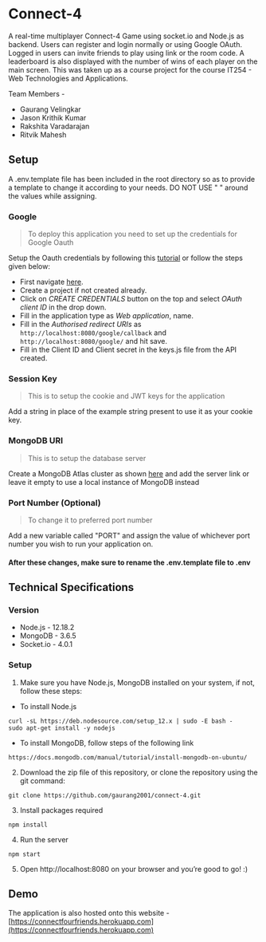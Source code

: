# Connect-4

A real-time multiplayer Connect-4 Game using socket.io and Node.js as backend. Users can register and login normally or using Google OAuth. Logged in users can invite friends to play using link or the room code. A leaderboard is also displayed with the number of wins of each player on the main screen. This was taken up as a course project for the course IT254 - Web Technologies and Applications.

Team Members - 
* Gaurang Velingkar
* Jason Krithik Kumar
* Rakshita Varadarajan
* Ritvik Mahesh

## Setup

A .env.template file has been included in the root directory so as to provide a template to change it according to your needs. DO NOT USE " " around the values while assigning.

### Google

> To deploy this application you need to set up the credentials for Google Oauth

Setup the Oauth credentials by following this [tutorial](https://youtu.be/9x66l93iEW0) or follow the steps given below:
* First navigate [here](https://console.developers.google.com/apis/credentials).
* Create a project if not created already.
* Click on *CREATE CREDENTIALS* button on the top and select *OAuth client ID* in the drop down.
* Fill in the application type as *Web application*, name.
* Fill in the *Authorised redirect URIs* as `http://localhost:8080/google/callback` and `http://localhost:8080/google/` and hit save.
* Fill in the Client ID and Client secret in the keys.js file from the API created. 

### Session Key

> This is to setup the cookie and JWT keys for the application

Add a string in place of the example string present to use it as your cookie key.

### MongoDB URI

> This is to setup the database server

Create a MongoDB Atlas cluster as shown [here](https://docs.atlas.mongodb.com/tutorial/create-new-cluster/) and add the server link or leave it empty to use a local instance of MongoDB instead

### Port Number (Optional)

> To change it to preferred port number

Add a new variable called "PORT" and assign the value of whichever port number you wish to run your application on.

#### After these changes, make sure to rename the .env.template file to .env

## Technical Specifications

### Version
- Node.js - 12.18.2
- MongoDB - 3.6.5
- Socket.io - 4.0.1

### Setup
1. Make sure you have Node.js, MongoDB installed on your system, if not, follow these steps: 

 - To install Node.js 
```
curl -sL https://deb.nodesource.com/setup_12.x | sudo -E bash -
sudo apt-get install -y nodejs
```
- To install MongoDB, follow steps of the following link
```
https://docs.mongodb.com/manual/tutorial/install-mongodb-on-ubuntu/
```

2. Download the zip file of this repository, or clone the repository using the git command:
```
git clone https://github.com/gaurang2001/connect-4.git
```

3. Install packages required 
```
npm install
```

4. Run the server 
```
npm start
```

5. Open http://localhost:8080 on your browser and you’re good to go! :)

## Demo

The application is also hosted onto this website - [https://connectfourfriends.herokuapp.com](https://connectfourfriends.herokuapp.com)

